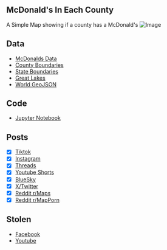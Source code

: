 ## McDonald's In Each County
A Simple Map showing if a county has a McDonald's
![Image](https://drive.google.com/uc?export=view&id=1FpafG2-JrhtnvU6arum3KaaOj3Rbt_jl)

## Data
* [McDonalds Data](https://www.mcdonalds.com/us/en-us/restaurant-locator.html)
* [County Boundaries](https://www.census.gov/geographies/mapping-files/time-series/geo/carto-boundary-file.html)
* [State Boundaries](https://www.census.gov/geographies/mapping-files/time-series/geo/carto-boundary-file.html)
* [Great Lakes](https://usicecenter.gov/Products/GreatLakesData)
* [World GeoJSON](https://public.opendatasoft.com/explore/dataset/world-administrative-boundaries/export/?flg=en-us)

## Code
* [Jupyter Notebook](FormatData.ipynb)

## Posts
- [x] [Tiktok](https://www.tiktok.com/@vinemapper/video/7449204090598559022)
- [x] [Instagram](https://www.instagram.com/p/DEIPHZPR0gn/)
- [x] [Threads](https://www.threads.net/@vinemapper/post/DEIPIixRxTG)
- [x] [Youtube Shorts](https://youtube.com/shorts/0Dy6bkPRrL0)
- [x] [BlueSky](https://bsky.app/profile/vinemapper.bsky.social/post/3leew2sqxdk2y)
- [x] [X/Twitter](https://x.com/VineMapper/status/1873042351050133562)
- [x] [Reddit r/Maps](https://www.reddit.com/r/Maps/comments/1ho9070/does_your_county_have_a_mcdonalds/)
- [x] [Reddit r/MapPorn](https://www.reddit.com/r/MapPorn/comments/1ho8yt9/does_your_county_have_a_mcdonalds/)

## Stolen
- [Facebook](https://www.facebook.com/permalink.php?story_fbid=pfbid0kKYCHaie7uh8NSYSWV6eJKUEccsTmVz46MVQYRgfdtUvekNV9PUW32g1CXM7upzRl&id=61555672017566)
- [Youtube](https://www.youtube.com/watch?v=3T5nurSVNNQ)
